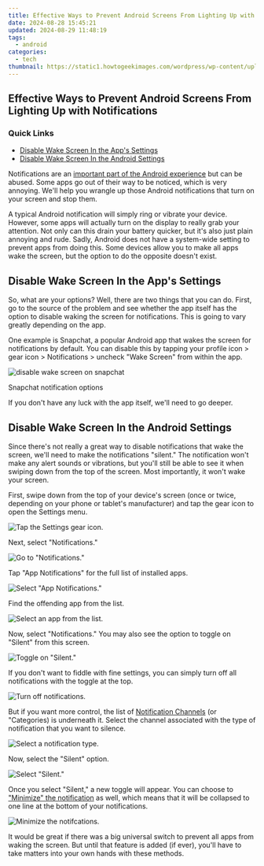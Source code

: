```yaml
---
title: Effective Ways to Prevent Android Screens From Lighting Up with Notifications
date: 2024-08-28 15:45:21
updated: 2024-08-29 11:48:19
tags:
  - android
categories:
  - tech
thumbnail: https://static1.howtogeekimages.com/wordpress/wp-content/uploads/2023/05/52709294324_62743ec6e5_o.jpg
---
```


## Effective Ways to Prevent Android Screens From Lighting Up with Notifications

### Quick Links

* [Disable Wake Screen In the App's Settings](https://digital-screen-recording.techidaily.com/key-strategies-for-high-definition-iptv-logging-for-2024/)
* [Disable Wake Screen In the Android Settings](https://tiktok-videos.techidaily.com/giggle-gallery-a-collection-of-the-funniest-tiktok-videos-and-jokes/)

 Notifications are an [important part of the Android experience](https://games-able.techidaily.com/visual-powerhouse-debate-oled-amoled-vs-ips-technology/) but can be abused. Some apps go out of their way to be noticed, which is very annoying. We'll help you wrangle up those Android notifications that turn on your screen and stop them.

 A typical Android notification will simply ring or vibrate your device. However, some apps will actually turn on the display to really grab your attention. Not only can this drain your battery quicker, but it's also just plain annoying and rude. Sadly, Android does not have a system-wide setting to prevent apps from doing this. Some devices allow you to make all apps wake the screen, but the option to do the opposite doesn't exist.

##  Disable Wake Screen In the App's Settings

 So, what are your options? Well, there are two things that you can do. First, go to the source of the problem and see whether the app itself has the option to disable waking the screen for notifications. This is going to vary greatly depending on the app.

 One example is Snapchat, a popular Android app that wakes the screen for notifications by default. You can disable this by tapping your profile icon > gear icon > Notifications > uncheck "Wake Screen" from within the app.

![disable wake screen on snapchat](https://static1.howtogeekimages.com/wordpress/wp-content/uploads/2021/04/2021-04-19_16-43-08.jpg) 

Snapchat notification options

 If you don't have any luck with the app itself, we'll need to go deeper.

##  Disable Wake Screen In the Android Settings

 Since there's not really a great way to disable notifications that wake the screen, we'll need to make the notifications "silent." The notification won't make any alert sounds or vibrations, but you'll still be able to see it when swiping down from the top of the screen. Most importantly, it won't wake your screen.

 First, swipe down from the top of your device's screen (once or twice, depending on your phone or tablet's manufacturer) and tap the gear icon to open the Settings menu.

![Tap the Settings gear icon.](https://static1.howtogeekimages.com/wordpress/wp-content/uploads/2023/08/2023-08-03_13-58-25.jpg) 

 Next, select "Notifications."

![Go to "Notifications."](https://static1.howtogeekimages.com/wordpress/wp-content/uploads/2023/08/2023-08-03_13-58-56.jpg) 

 Tap "App Notifications" for the full list of installed apps.

![Select "App Notifications."](https://static1.howtogeekimages.com/wordpress/wp-content/uploads/2023/08/2023-08-03_13-59-28.jpg) 

 Find the offending app from the list.

![Select an app from the list.](https://static1.howtogeekimages.com/wordpress/wp-content/uploads/2023/08/2023-08-03_14-00-01.jpg) 

 Now, select "Notifications." You may also see the option to toggle on "Silent" from this screen.

![Toggle on "Silent."](https://static1.howtogeekimages.com/wordpress/wp-content/uploads/2023/08/2023-08-03_14-03-41.jpg) 

 If you don't want to fiddle with fine settings, you can simply turn off all notifications with the toggle at the top.

![Turn off notifications.](https://static1.howtogeekimages.com/wordpress/wp-content/uploads/2023/08/2023-08-03_14-06-37.jpg) 

 But if you want more control, the list of [Notification Channels](https://fox-helps.techidaily.com/updated-in-2024-silent-symphonies-tranquil-audio-transitioning-tools/) (or "Categories) is underneath it. Select the channel associated with the type of notification that you want to silence.

![Select a notification type.](https://static1.howtogeekimages.com/wordpress/wp-content/uploads/2023/08/2023-08-03_14-01-25.jpg) 

 Now, select the "Silent" option.

![Select "Silent."](https://static1.howtogeekimages.com/wordpress/wp-content/uploads/2023/08/2023-08-03_14-02-06.jpg) 

 Once you select "Silent," a new toggle will appear. You can choose to ["Minimize" the notification](https://fox-cloud.techidaily.com/revolutionary-guide-to-iphone-x-animoji-mastery/) as well, which means that it will be collapsed to one line at the bottom of your notifications.

![Minimize the notifcations.](https://static1.howtogeekimages.com/wordpress/wp-content/uploads/2023/08/2023-08-03_14-02-31.jpg) 

 It would be great if there was a big universal switch to prevent all apps from waking the screen. But until that feature is added (if ever), you'll have to take matters into your own hands with these methods.

<ins class="adsbygoogle"
     style="display:block"
     data-ad-format="autorelaxed"
     data-ad-client="ca-pub-7571918770474297"
     data-ad-slot="1223367746"></ins>



<ins class="adsbygoogle"
     style="display:block"
     data-ad-client="ca-pub-7571918770474297"
     data-ad-slot="8358498916"
     data-ad-format="auto"
     data-full-width-responsive="true"></ins>
